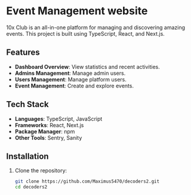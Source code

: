 # Event Management website

10x Club is an all-in-one platform for managing and discovering amazing events. This project is built using TypeScript, React, and Next.js.

## Features

- **Dashboard Overview**: View statistics and recent activities.
- **Admins Management**: Manage admin users.
- **Users Management**: Manage platform users.
- **Event Management**: Create and explore events.

## Tech Stack

- **Languages**: TypeScript, JavaScript
- **Frameworks**: React, Next.js
- **Package Manager**: npm
- **Other Tools**: Sentry, Sanity

## Installation

1. Clone the repository:
   ```bash
   git clone https://github.com/Maximus5470/decoders2.git
   cd decoders2
